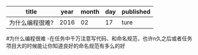 title|year|month|day|published|
|---|---|---|---|---|
|为什么编程很难?|2016|02|17|ture|

#为什么编程很难
-在任务中千万注意写代码、和命名规范，也许n久之后或者任务项目大的时候能让你知道良好的命名规范有多么的好
